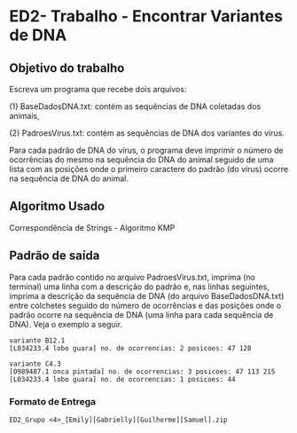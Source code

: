 # ED2- Trabalho - Encontrar Variantes de DNA
## Objetivo do trabalho
Escreva um programa que recebe dois arquivos:

(1) BaseDadosDNA.txt: contém as sequências de DNA coletadas dos animais,

(2) PadroesVirus.txt: contém as sequências de DNA dos variantes do vírus.

Para cada padrão de DNA do vírus, o programa deve imprimir o número de ocorrências
do mesmo na sequência do DNA do animal seguido de uma lista com as posições onde o
primeiro caractere do padrão (do vírus) ocorre na sequência de DNA do animal.

## Algoritmo Usado
Correspondência de Strings - Algoritmo KMP

## Padrão de saída
Para cada padrão contido no arquivo PadroesVirus.txt, imprima (no terminal) uma linha
com a descrição do padrão e, nas linhas seguintes, imprima a descrição da sequência de
DNA (do arquivo BaseDadosDNA.txt) entre colchetes seguido do número de ocorrências e
das posições onde o padrão ocorre na sequência de DNA (uma linha para cada sequência de
DNA). Veja o exemplo a seguir.

    variante B12.1
    [L034233.4 lobo guara] no. de ocorrencias: 2 posicoes: 47 128

    variante C4.3
    [O989487.1 onca pintada] no. de ocorrencias: 3 posicoes: 47 113 215
    [L034233.4 lobo guara] no. de ocorrencias: 1 posicoes: 44

### Formato de Entrega
    ED2_Grupo <4>_[Emily][Gabrielly][Guilherme][Samuel].zip